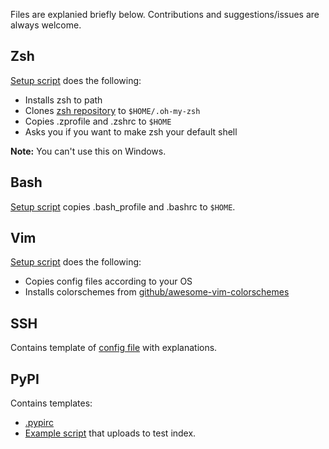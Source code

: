 Files are explanied briefly below. Contributions and suggestions/issues are always welcome.

## Zsh

[Setup script](vim/setup.sh) does the following:

- Installs zsh to path
- Clones [zsh repository](https://github.com/robbyrussell/oh-my-zsh) to `$HOME/.oh-my-zsh`
- Copies .zprofile and .zshrc to `$HOME`
- Asks you if you want to make zsh your default shell

**Note:** You can't use this on Windows.


## Bash

[Setup script](bash/setup.sh) copies .bash_profile and .bashrc to `$HOME`.


## Vim

[Setup script](vim/setup.sh) does the following:

- Copies config files according to your OS
- Installs colorschemes from [github/awesome-vim-colorschemes](https://github.com/rafi/awesome-vim-colorschemes)


## SSH

Contains template of [config file](ssh/config_template) with explanations.


## PyPI

Contains templates:

- [.pypirc](pypi/template.pypirc)
- [Example script](pypi/upload.sh) that uploads to test index.
